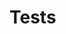 <!-- generated by markdown-notes-tree -->

# Tests

<!-- optional markdown-notes-tree directory description starts here -->

<!-- optional markdown-notes-tree directory description ends here -->



